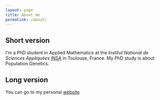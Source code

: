 ```yaml
---
layout: page
title: About me
permalink: /about/
---
```


Short version
-------------

I'm a PhD student in Applied Mathematics at the *Institut National de Sciences
Appliquées* [INSA](http://www.insa-toulouse.fr) in Toulouse, France.
My PhD study is about Population Genetics.

Long version
------------

You can go to my personal [website](http://willyrv.com)

